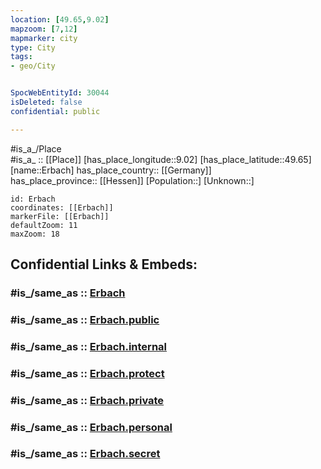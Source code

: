 ```yaml
---
location: [49.65,9.02] 
mapzoom: [7,12] 
mapmarker: city 
type: City
tags:
- geo/City


SpocWebEntityId: 30044
isDeleted: false
confidential: public

---
```

#is_a_/Place  
#is_a_ :: [[Place]] 
[has_place_longitude::9.02] 
[has_place_latitude::49.65] 
[name::Erbach] 
has_place_country:: [[Germany]]  
has_place_province:: [[Hessen]] 
[Population::] 
[Unknown::] 


```leaflet
id: Erbach
coordinates: [[Erbach]] 
markerFile: [[Erbach]] 
defaultZoom: 11 
maxZoom: 18
```


## Confidential Links & Embeds: 

### #is_/same_as :: [Erbach](/_Standards/Earth/Continent/Europe/Europe~Central/Germany/Germany~West/Hessen/counties~Hessen/Odenwaldkreis/cities~Odenwald/Erbach.md) 

### #is_/same_as :: [Erbach.public](/_public/Earth/Continent/Europe/Europe~Central/Germany/Germany~West/Hessen/counties~Hessen/Odenwaldkreis/cities~Odenwald/Erbach.public.md) 

### #is_/same_as :: [Erbach.internal](/_internal/Earth/Continent/Europe/Europe~Central/Germany/Germany~West/Hessen/counties~Hessen/Odenwaldkreis/cities~Odenwald/Erbach.internal.md) 

### #is_/same_as :: [Erbach.protect](/_protect/Earth/Continent/Europe/Europe~Central/Germany/Germany~West/Hessen/counties~Hessen/Odenwaldkreis/cities~Odenwald/Erbach.protect.md) 

### #is_/same_as :: [Erbach.private](/_private/Earth/Continent/Europe/Europe~Central/Germany/Germany~West/Hessen/counties~Hessen/Odenwaldkreis/cities~Odenwald/Erbach.private.md) 

### #is_/same_as :: [Erbach.personal](/_personal/Earth/Continent/Europe/Europe~Central/Germany/Germany~West/Hessen/counties~Hessen/Odenwaldkreis/cities~Odenwald/Erbach.personal.md) 

### #is_/same_as :: [Erbach.secret](/_secret/Earth/Continent/Europe/Europe~Central/Germany/Germany~West/Hessen/counties~Hessen/Odenwaldkreis/cities~Odenwald/Erbach.secret.md)

